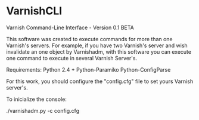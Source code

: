 VarnishCLI
==========

Varnish Command-Line Interface - Version 0.1 BETA

This software was created to execute commands for more than one Varnish's servers. For example, if you 
have two Varnish's server and wish invalidate an one object by Varnishadm, with this software you can execute 
one command to execute in several Varnish Server's.

Requirements:
 Python 2.4 +
 Python-Paramiko
 Python-ConfigParse
 
For this work, you should configure the "config.cfg" file to set yours Varnish server's.

To inicialize the console:

./varnishadm.py -c config.cfg